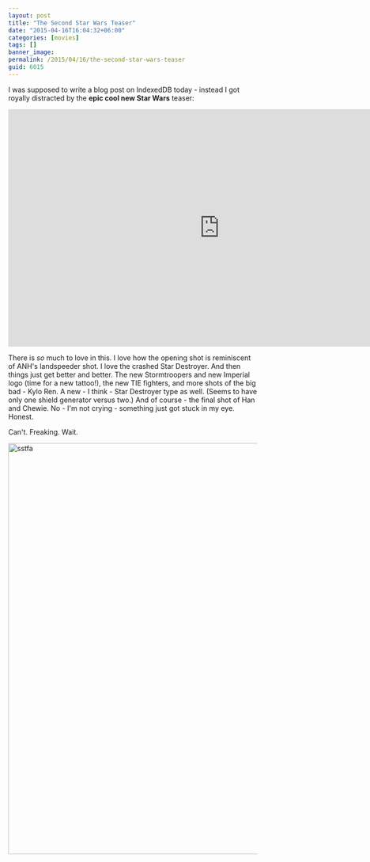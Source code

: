 ```yaml
---
layout: post
title: "The Second Star Wars Teaser"
date: "2015-04-16T16:04:32+06:00"
categories: [movies]
tags: []
banner_image: 
permalink: /2015/04/16/the-second-star-wars-teaser
guid: 6015
---
```


I was supposed to write a blog post on IndexedDB today - instead I got royally distracted by the <strong>epic cool new Star Wars</strong> teaser:

<!--more-->

<iframe width="853" height="480" src="https://www.youtube.com/embed/ngElkyQ6Rhs?rel=0" frameborder="0" allowfullscreen></iframe>

There is <i>so</i> much to love in this. I love how the opening shot is reminiscent of ANH's landspeeder shot. I love the crashed Star Destroyer. And then things just get better and better. The new Stormtroopers and new Imperial logo (time for a new tattoo!), the new TIE fighters, and more shots of the big bad - Kylo Ren. A new - I think - Star Destroyer type as well. (Seems to have only one shield generator versus two.) And of course - the final shot of Han and Chewie. No - I'm not crying - something just got stuck in my eye. Honest.

Can't. Freaking. Wait.

<a href="http://www.raymondcamden.com/wp-content/uploads/2015/04/sstfa.jpg"><img src="https://static.raymondcamden.com/images/wp-content/uploads/2015/04/sstfa.jpg" alt="sstfa" width="534" height="831" class="alignnone size-full wp-image-6016" /></a>